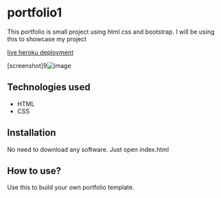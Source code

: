 # portfolio1

This portfolio is small project using html css and bootstrap. I will be using this to showcase my project

[live heroku deployment](https://rajathportfolio.herokuapp.com/)

[screenshot]9![image](https://user-images.githubusercontent.com/96102470/147529832-f88a3969-cb3a-47dc-969d-46985c539c5e.png)

## Technologies used

* HTML
* CSS

## Installation

No need to download any software. Just open index.html

## How to use?

Use this to build your own portfolio template.
